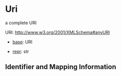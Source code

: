 # Uri

a complete URI

URI: http://www.w3.org/2001/XMLSchema#anyURI

* [base](https://w3id.org/linkml/base): URI


* [repr](https://w3id.org/linkml/repr): str




## Identifier and Mapping Information





